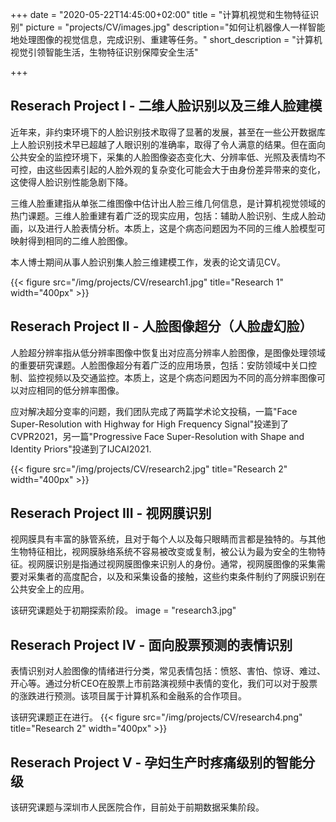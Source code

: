 +++
date = "2020-05-22T14:45:00+02:00"
title = "计算机视觉和生物特征识别"
picture = "projects/CV/images.jpg"
description="如何让机器像人一样智能地处理图像的视觉信息，完成识别、重建等任务。"
short_description = "计算机视觉引领智能生活，生物特征识别保障安全生活"

+++

## Reserach Project I - 二维人脸识别以及三维人脸建模 
近年来，非约束环境下的人脸识别技术取得了显著的发展，甚至在一些公开数据库上人脸识别技术早已超越了人眼识别的准确率，取得了令人满意的结果。但在面向公共安全的监控环境下，采集的人脸图像姿态变化大、分辨率低、光照及表情均不可控，由这些因素引起的人脸外观的复杂变化可能会大于由身份差异带来的变化，这使得人脸识别性能急剧下降。

三维人脸重建指从单张二维图像中估计出人脸三维几何信息，是计算机视觉领域的热门课题。三维人脸重建有着广泛的现实应用，包括：辅助人脸识别、生成人脸动画，以及进行人脸表情分析。本质上，这是个病态问题因为不同的三维人脸模型可映射得到相同的二维人脸图像。

本人博士期间从事人脸识别集人脸三维建模工作，发表的论文请见CV。

{{< figure src="/img/projects/CV/research1.jpg" title="Research 1" width="400px" >}}

## Reserach Project II - 人脸图像超分（人脸虚幻脸）
人脸超分辨率指从低分辨率图像中恢复出对应高分辨率人脸图像，是图像处理领域的重要研究课题。人脸图像超分有着广泛的应用场景，包括：安防领域中关口控制、监控视频以及交通监控。本质上，这是个病态问题因为不同的高分辨率图像可以对应相同的低分辨率图像。

应对解决超分变率的问题，我们团队完成了两篇学术论文投稿，一篇"Face Super-Resolution with Highway for High Frequency Signal"投递到了CVPR2021，另一篇"Progressive Face Super-Resolution with Shape and Identity Priors"投递到了IJCAI2021.

{{< figure src="/img/projects/CV/research2.jpg" title="Research 2" width="400px" >}}


## Reserach Project III - 视网膜识别
视网膜具有丰富的脉管系统，且对于每个人以及每只眼睛而言都是独特的。与其他生物特征相比，视网膜脉络系统不容易被改变或复制，被公认为最为安全的生物特征。视网膜识别是指通过视网膜图像来识别人的身份。通常，视网膜图像的采集需要对采集者的高度配合，以及和采集设备的接触，这些约束条件制约了网膜识别在公共安全上的应用。

该研究课题处于初期探索阶段。
image = "research3.jpg"

## Reserach Project IV - 面向股票预测的表情识别
表情识别对人脸图像的情绪进行分类，常见表情包括：愤怒、害怕、惊讶、难过、开心等。通过分析CEO在股票上市前路演视频中表情的变化，我们可以对于股票的涨跌进行预测。该项目属于计算机系和金融系的合作项目。


该研究课题正在进行。
{{< figure src="/img/projects/CV/research4.png" title="Research 2" width="400px" >}}

## Reserach Project V - 孕妇生产时疼痛级别的智能分级
该研究课题与深圳市人民医院合作，目前处于前期数据采集阶段。
